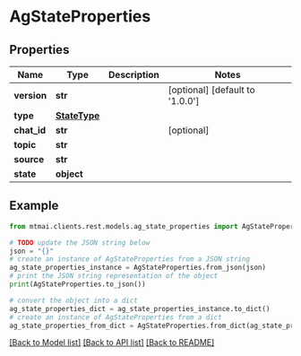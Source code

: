 # AgStateProperties


## Properties

Name | Type | Description | Notes
------------ | ------------- | ------------- | -------------
**version** | **str** |  | [optional] [default to '1.0.0']
**type** | [**StateType**](StateType.md) |  | 
**chat_id** | **str** |  | [optional] 
**topic** | **str** |  | 
**source** | **str** |  | 
**state** | **object** |  | 

## Example

```python
from mtmai.clients.rest.models.ag_state_properties import AgStateProperties

# TODO update the JSON string below
json = "{}"
# create an instance of AgStateProperties from a JSON string
ag_state_properties_instance = AgStateProperties.from_json(json)
# print the JSON string representation of the object
print(AgStateProperties.to_json())

# convert the object into a dict
ag_state_properties_dict = ag_state_properties_instance.to_dict()
# create an instance of AgStateProperties from a dict
ag_state_properties_from_dict = AgStateProperties.from_dict(ag_state_properties_dict)
```
[[Back to Model list]](../README.md#documentation-for-models) [[Back to API list]](../README.md#documentation-for-api-endpoints) [[Back to README]](../README.md)


